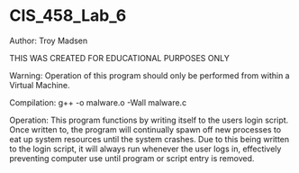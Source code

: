 # CIS_458_Lab_6
Author: Troy Madsen

THIS WAS CREATED FOR EDUCATIONAL PURPOSES ONLY

Warning:
Operation of this program should only be performed from within a Virtual Machine.

Compilation:
g++ -o malware.o -Wall malware.c

Operation:
This program functions by writing itself to the users login script. Once written to, the program will continually spawn off new processes to eat up system resources until the system crashes. Due to this being written to the login script, it will always run whenever the user logs in, effectively preventing computer use until program or script entry is removed.
